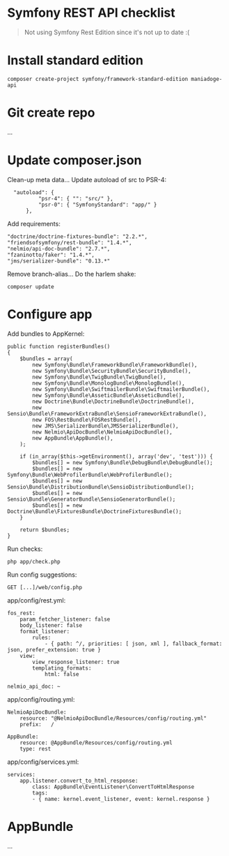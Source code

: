 # Symfony REST API checklist

> Not using Symfony Rest Edition since it's not up to date :(

# Install standard edition

```
composer create-project symfony/framework-standard-edition maniadoge-api
```

# Git create repo

...

# Update composer.json

Clean-up meta data...
Update autoload of src to PSR-4:
 
```
  "autoload": {
          "psr-4": { "": "src/" },
          "psr-0": { "SymfonyStandard": "app/" }
      },
```

Add requirements: 
 
```
"doctrine/doctrine-fixtures-bundle": "2.2.*",
"friendsofsymfony/rest-bundle": "1.4.*",
"nelmio/api-doc-bundle": "2.7.*",
"fzaninotto/faker": "1.4.*",
"jms/serializer-bundle": "0.13.*"
```

Remove branch-alias...
Do the harlem shake:

```composer update```

# Configure app

Add bundles to AppKernel:

```
public function registerBundles()
{
    $bundles = array(
        new Symfony\Bundle\FrameworkBundle\FrameworkBundle(),
        new Symfony\Bundle\SecurityBundle\SecurityBundle(),
        new Symfony\Bundle\TwigBundle\TwigBundle(),
        new Symfony\Bundle\MonologBundle\MonologBundle(),
        new Symfony\Bundle\SwiftmailerBundle\SwiftmailerBundle(),
        new Symfony\Bundle\AsseticBundle\AsseticBundle(),
        new Doctrine\Bundle\DoctrineBundle\DoctrineBundle(),
        new Sensio\Bundle\FrameworkExtraBundle\SensioFrameworkExtraBundle(),
        new FOS\RestBundle\FOSRestBundle(),
        new JMS\SerializerBundle\JMSSerializerBundle(),
        new Nelmio\ApiDocBundle\NelmioApiDocBundle(),
        new AppBundle\AppBundle(),
    );

    if (in_array($this->getEnvironment(), array('dev', 'test'))) {
        $bundles[] = new Symfony\Bundle\DebugBundle\DebugBundle();
        $bundles[] = new Symfony\Bundle\WebProfilerBundle\WebProfilerBundle();
        $bundles[] = new Sensio\Bundle\DistributionBundle\SensioDistributionBundle();
        $bundles[] = new Sensio\Bundle\GeneratorBundle\SensioGeneratorBundle();
        $bundles[] = new Doctrine\Bundle\FixturesBundle\DoctrineFixturesBundle();
    }

    return $bundles;
}
```

Run checks:

```
php app/check.php
```

Run config suggestions:

```
GET [...]/web/config.php
```

app/config/rest.yml:

```
fos_rest:
    param_fetcher_listener: false
    body_listener: false
    format_listener:
        rules:
            - { path: ^/, priorities: [ json, xml ], fallback_format: json, prefer_extension: true }
    view:
        view_response_listener: true
        templating_formats:
            html: false

nelmio_api_doc: ~
```

app/config/routing.yml:

```
NelmioApiDocBundle:
    resource: "@NelmioApiDocBundle/Resources/config/routing.yml"
    prefix:   /

AppBundle:
    resource: @AppBundle/Resources/config/routing.yml
    type: rest
```

app/config/services.yml:

```
services:
    app.listener.convert_to_html_response:
        class: AppBundle\EventListener\ConvertToHtmlResponse
        tags:
        - { name: kernel.event_listener, event: kernel.response }
```

# AppBundle

...
